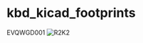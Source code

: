# kbd_kicad_footprints
EVQWGD001
![R2K2](https://user-images.githubusercontent.com/58157342/132899781-0c2ff162-6aff-4230-94a7-c761a55bba25.JPG)
